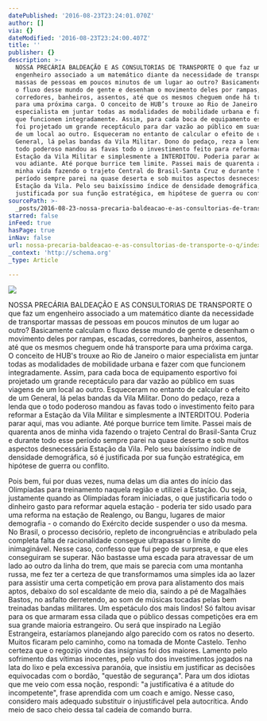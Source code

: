 ```yaml
---
datePublished: '2016-08-23T23:24:01.070Z'
author: []
via: {}
dateModified: '2016-08-23T23:24:00.407Z'
title: ''
publisher: {}
description: >-
  NOSSA PRECÁRIA BALDEAÇÃO E AS CONSULTORIAS DE TRANSPORTE O que faz um
  engenheiro associado a um matemático diante da necessidade de transportar
  massas de pessoas em poucos minutos de um lugar ao outro? Basicamente calculam
  o fluxo desse mundo de gente e desenham o movimento deles por rampas, escadas,
  corredores, banheiros, assentos, até que os mesmos cheguem onde há transporte
  para uma próxima carga. O conceito de HUB’s trouxe ao Rio de Janeiro o maior
  especialista em juntar todas as modalidades de mobilidade urbana e fazer com
  que funcionem integradamente. Assim, para cada boca de equipamento esportivo
  foi projetado um grande receptáculo para dar vazão ao público em suas viagens
  de um local ao outro. Esqueceram no entanto de calcular o efeito de um
  General, lá pelas bandas da Vila Militar. Dono do pedaço, reza a lenda que o
  todo poderoso mandou as favas todo o investimento feito para reformar a
  Estação da Vila Militar e simplesmente a INTERDITOU. Poderia parar aqui, mas
  vou adiante. Até porque burrice tem limite. Passei mais de quarenta anos de
  minha vida fazendo o trajeto Central do Brasil-Santa Cruz e durante todo esse
  período sempre parei na quase deserta e sob muitos aspectos desnecessária
  Estação da Vila. Pelo seu baixíssimo índice de densidade demográfica, só é
  justificada por sua função estratégica, em hipótese de guerra ou conflito.
sourcePath: >-
  _posts/2016-08-23-nossa-precaria-baldeacao-e-as-consultorias-de-transporte-o-q.md
starred: false
inFeed: true
hasPage: true
inNav: false
url: nossa-precaria-baldeacao-e-as-consultorias-de-transporte-o-q/index.html
_context: 'http://schema.org'
_type: Article

---
```

![](https://the-grid-user-content.s3-us-west-2.amazonaws.com/780cbf61-3a37-4379-901c-0818a7faaa37.jpg)

NOSSA PRECÁRIA BALDEAÇÃO E AS CONSULTORIAS DE TRANSPORTE O que faz um engenheiro associado a um matemático diante da necessidade de transportar massas de pessoas em poucos minutos de um lugar ao outro? Basicamente calculam o fluxo desse mundo de gente e desenham o movimento deles por rampas, escadas, corredores, banheiros, assentos, até que os mesmos cheguem onde há transporte para uma próxima carga. O conceito de HUB's trouxe ao Rio de Janeiro o maior especialista em juntar todas as modalidades de mobilidade urbana e fazer com que funcionem integradamente. Assim, para cada boca de equipamento esportivo foi projetado um grande receptáculo para dar vazão ao público em suas viagens de um local ao outro. Esqueceram no entanto de calcular o efeito de um General, lá pelas bandas da Vila Militar. Dono do pedaço, reza a lenda que o todo poderoso mandou as favas todo o investimento feito para reformar a Estação da Vila Militar e simplesmente a INTERDITOU. Poderia parar aqui, mas vou adiante. Até porque burrice tem limite. Passei mais de quarenta anos de minha vida fazendo o trajeto Central do Brasil-Santa Cruz e durante todo esse período sempre parei na quase deserta e sob muitos aspectos desnecessária Estação da Vila. Pelo seu baixíssimo índice de densidade demográfica, só é justificada por sua função estratégica, em hipótese de guerra ou conflito.

Pois bem, fui por duas vezes, numa delas um dia antes do início das Olimpíadas para treinamento naquela região e utilizei a Estação. Ou seja, justamente quando as Olimpíadas foram iniciadas, o que justificaria todo o dinheiro gasto para reformar aquela estação - poderia ter sido usado para uma reforma na estação de Realengo, ou Bangu, lugares de maior demografia - o comando do Exército decide suspender o uso da mesma. No Brasil, o processo decisório, repleto de incongruências e atribulado pela completa falta de racionalidade consegue ultrapassar o limite do inimaginável. Nesse caso, confesso que fui pego de surpresa, e que eles conseguiram se superar. Não bastasse uma escada para atravessar de um lado ao outro da linha do trem, que mais se parecia com uma montanha russa, me fez ter a certeza de que transformamos uma simples ida ao lazer para assistir uma certa competição em prova para alistamento dos mais aptos, debaixo do sol escaldante de meio dia, saindo a pé de Magalhães Bastos, no asfalto derretendo, ao som de músicas tocadas pelas bem treinadas bandas militares. Um espetáculo dos mais lindos! Só faltou avisar para os que armaram essa cilada que o público dessas competições era em sua grande maioria estrangeiro. Ou será que inspirado na Legião Estrangeira, estaríamos planejando algo parecido com os ratos no deserto. Muitos ficaram pelo caminho, como na tomada de Monte Castelo. Tenho certeza que o regozijo vindo das insígnias foi dos maiores. Lamento pelo sofrimento das vítimas inocentes, pelo vulto dos investimentos jogados na lata do lixo e pela excessiva paranóia, que insistiu em justificar as decisões equivocadas com o bordão, "questão de segurança". Para um dos idiotas que me veio com essa noção, respondi: "a justificativa é a atitude do incompetente", frase aprendida com um coach e amigo. Nesse caso, considero mais adequado substituir o injustificável pela autocrítica. Ando meio de saco cheio dessa tal cadeia de comando burra.